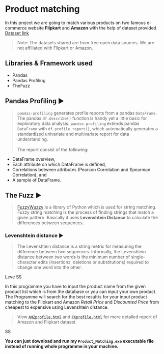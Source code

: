 # Product matching

In this project we are going to match various products on two famous e-commerce website __Flipkart__ and __Amazon__ with the help of dataset provided. [Dataset link](https://www.dropbox.com/sh/aypq6h3254207bs/AACzMLvo-XtK9sYAAma6FW0la?dl=0)

> Note: The datasets shared are from free open data sources. We are not affiliated with Flipkart or Amazon.

## Libraries & Framework used
- Pandas
- Pandas Profiling
- TheFuzz

## Pandas Profiling ▶
> `pandas-profiling` generates profile reports from a pandas `DataFrame`. The pandas `df.describe()` function is handy yet a little basic for exploratory data analysis. `pandas-profiling` extends pandas `DataFrame` with `df.profile_report()`, which automatically generates a standardized univariate and multivariate report for data understanding. <br><br>
The report consist of the following:
- DataFrame overview,
- Each attribute on which DataFrame is defined,
- Correlations between attributes (Pearson Correlation and Spearman Correlation), and
- A sample of DataFrame.

## The Fuzz ▶
> [FuzzyWuzzy](https://pypi.org/project/thefuzz/) is a library of Python which is used for string matching. Fuzzy string matching is the process of finding strings that match a given pattern. Basically it uses __Levenshtein Distance__ to calculate the differences between sequences.

### Levenshtein distance ▶
> The Levenshtein distance is a string metric for measuring the difference between two sequences. Informally, the Levenshtein distance between two words is the minimum number of single-character edits (insertions, deletions or substitutions) required to change one word into the other. 

Leve SS

In this programme you have to input the product name from the given product list which is from the database or you can input your own product. The Programme will search for the best result/s for your input product matching to the Flipkart and Amazon _Retail Price_ and _Discounted Price_ from cheapest to expensive using Levenshtein distance.

> View [`AMZprofile.html`]() and [`FKprofile.html`]() for more detailed report of Amazon and Flipkart dataset.

SS

__You can just download and run my `Product_Matching.exe` executable file instead of running whole programme in your machine.__


